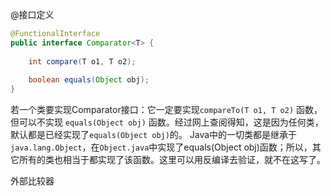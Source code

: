 @接口定义

```java
@FunctionalInterface
public interface Comparator<T> {
 
    int compare(T o1, T o2);
 
    boolean equals(Object obj);
}
```



若一个类要实现Comparator接口：它一定要实现`compareTo(T o1, T o2)` 函数，但可以不实现 `equals(Object obj)` 函数。经过网上查阅得知，这是因为任何类，默认都是已经实现了`equals(Object obj)`的。 Java中的一切类都是继承于`java.lang.Object`，在`Object.java`中实现了equals(Object obj)函数；所以，其它所有的类也相当于都实现了该函数。这里可以用反编译去验证，就不在这写了。



外部比较器
